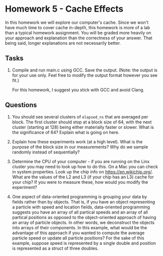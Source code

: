 # Homework 5 - Cache Effects
In this homework we will explore our computer's cache.
Since we won't have much time to cover cache in-depth, this
homework is more of a lab than a typical homework assignment.
You will be graded more heavily on your approach and explanation
than the correctness of your answer. That being said, longer
explanations are not necessarily better.

## Tasks
1. Compile and run main.c using GCC. Save the output. (Note:
   the output is for your use only. Feel free to modify the output
   format however you see fit.)

   For this homework, I suggest you stick with GCC and avoid Clang.

## Questions
1. You should see several clusters of `elapsed_ns` that are averaged
   per block. The first cluster should stop at a block size of 64,
   with the next cluster (starting at 128) being either materially
   faster or slower. What is the significance of 64? Explain what
   is going on here.

2. Explain how these experiments work (at a high level). What is the
   purpose of the block size in our measurements? Why do we sample
   randomly instead of sequentially?

3. Determine the CPU of your computer - if you are running on the Linx
   cluster you may need to look up how to do this. On a Mac you can check
   in system properties. Look up the chip info on https://en.wikichip.org/.
   What are the values of the L2 and L3 (if your chip has an L3) cache for
   your chip? If you were to measure these, how would you modify the
   experiment?

4. One aspect of data-oriented programming is grouping your data by fields
   rather than by objects. That is, if you have an object representing a
   particle with speed and location fields, data-oriented programming
   suggests you have an array of all partical speeds and an array of all
   partical positions as opposed to the object-oriented approach of having
   an array of particle objects. In other words, we deconstruct the objects
   into arrays of their components. In this example, what would be the
   advantage of this approach if you wanted to compute the average particle
   speed or update all particle positions? For the sake of this example,
   suppose speed is represented by a single double and position is represented
   as a struct of three doubles.

	

